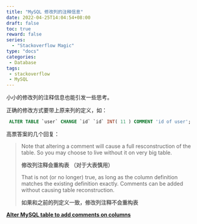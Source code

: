 ```yaml
---
title: "MySQL 修改列的注释信息"
date: 2022-04-25T14:04:54+08:00
draft: false
toc: true
reward: false
series:
  - "Stackoverflow Magic"
type: "docs"
categories:
 - Database
tags:
 - stackoverflow
 - MySQL
---
```


小小的修改列的注释信息也能引发一些思考。

<!--more-->

正确的修改方式要带上原来列的定义，如：

```sql
 ALTER TABLE `user` CHANGE `id` `id` INT( 11 ) COMMENT 'id of user';
```

高票答案的几个回复：

> Note that altering a comment will cause a full resconstruction of the table. So you may choose to live without it on very big table.
>
> **修改列注释会重构表** **（对于大表慎用）**
>
> That is not (or no longer) true, as long as the column definition matches the existing definition exactly. Comments can be added without causing table reconstruction.
>
> **如果和之前的列定义一致，修改列注释不会重构表**



[**Alter MySQL table to add comments on columns**](https://stackoverflow.com/questions/2162420/alter-mysql-table-to-add-comments-on-columns)